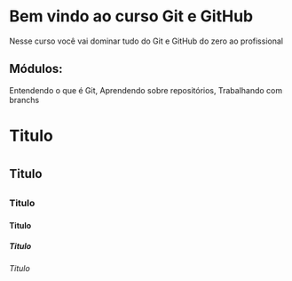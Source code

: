 # Bem vindo ao curso Git e GitHub

Nesse curso você vai dominar tudo do Git e GitHub do zero ao profissional

## Módulos:
Entendendo o que é Git, Aprendendo sobre repositórios, Trabalhando com branchs 

# Titulo <h1>
## Titulo <h2>
### Titulo <h3>
#### Titulo <h4>
##### Titulo <h5>
###### Titulo <h6>